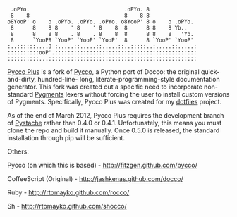 ```
 .oPYo.                              .oPYo. 8               
 8    8                              8    8 8               
o8YooP' o    o .oPYo. .oPYo. .oPYo. o8YooP' 8 o    o .oPYo. 
 8      8    8 8    ' 8    ' 8    8  8      8 8    8 Yb..   
 8      8    8 8    . 8    . 8    8  8      8 8    8   'Yb. 
 8      `YooP8 `YooP' `YooP' `YooP'  8      8 `YooP' `YooP' 
:..::::::....8 :.....::.....::.....::..:::::..:.....::.....:
::::::::::ooP'.:::::::::::::::::::::::::::::::::::::::::::::
::::::::::...:::::::::::::::::::::::::::::::::::::::::::::::
```

[Pycco Plus][pp] is a fork of [Pycco][pycco], a Python port of Docco: the original
quick-and-dirty, hundred-line- long, literate-programming-style documentation
generator. This fork was created out a specific need to incorporate
non-standard [Pygments][pyg] lexers without forcing the user to install custom
versions of Pygments. Specifically, Pycco Plus was created for my
[dotfiles][df] project.

As of the end of March 2012, Pycco Plus requires the development branch of
[Pystache][pys] rather than 0.4.0 or 0.4.1. Unfortunately, this means you must
clone the repo and build it manually. Once 0.5.0 is released, the standard
installation through pip will be sufficient.

[pp]: http://www.github.com/joshdmiller/pyccoplus
[pyg]: http://www.pygments.org
[df]: http://dotfiles.joshdmiller.com
[pys]: https://github.com/defunkt/pystache
[pycco]: http://www.github.com/fitzgen/pycco

Others:

Pycco (on which this is based) - http://fitzgen.github.com/pycco/

CoffeeScript (Original) - http://jashkenas.github.com/docco/

Ruby - http://rtomayko.github.com/rocco/

Sh - http://rtomayko.github.com/shocco/
